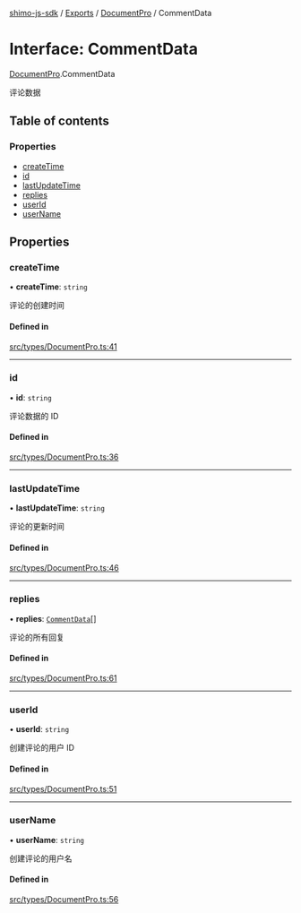 [shimo-js-sdk](../README.md) / [Exports](../modules.md) / [DocumentPro](../modules/DocumentPro.md) / CommentData

# Interface: CommentData

[DocumentPro](../modules/DocumentPro.md).CommentData

评论数据

## Table of contents

### Properties

- [createTime](DocumentPro.CommentData.md#createtime)
- [id](DocumentPro.CommentData.md#id)
- [lastUpdateTime](DocumentPro.CommentData.md#lastupdatetime)
- [replies](DocumentPro.CommentData.md#replies)
- [userId](DocumentPro.CommentData.md#userid)
- [userName](DocumentPro.CommentData.md#username)

## Properties

### createTime

• **createTime**: `string`

评论的创建时间

#### Defined in

[src/types/DocumentPro.ts:41](https://github.com/shimohq/shimo-js-sdk/blob/712f56a/src/types/DocumentPro.ts#L41)

___

### id

• **id**: `string`

评论数据的 ID

#### Defined in

[src/types/DocumentPro.ts:36](https://github.com/shimohq/shimo-js-sdk/blob/712f56a/src/types/DocumentPro.ts#L36)

___

### lastUpdateTime

• **lastUpdateTime**: `string`

评论的更新时间

#### Defined in

[src/types/DocumentPro.ts:46](https://github.com/shimohq/shimo-js-sdk/blob/712f56a/src/types/DocumentPro.ts#L46)

___

### replies

• **replies**: [`CommentData`](DocumentPro.CommentData.md)[]

评论的所有回复

#### Defined in

[src/types/DocumentPro.ts:61](https://github.com/shimohq/shimo-js-sdk/blob/712f56a/src/types/DocumentPro.ts#L61)

___

### userId

• **userId**: `string`

创建评论的用户 ID

#### Defined in

[src/types/DocumentPro.ts:51](https://github.com/shimohq/shimo-js-sdk/blob/712f56a/src/types/DocumentPro.ts#L51)

___

### userName

• **userName**: `string`

创建评论的用户名

#### Defined in

[src/types/DocumentPro.ts:56](https://github.com/shimohq/shimo-js-sdk/blob/712f56a/src/types/DocumentPro.ts#L56)
